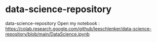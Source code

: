 # data-science-repository
data-science-repository
Open my notebook : https://colab.research.google.com/github/leeschlenker/data-science-repository/blob/main/DataScience.ipynb

